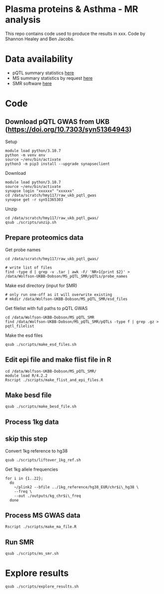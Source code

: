 # Plasma proteins & Asthma - MR analysis

This repo contains code used to produce the results in xxx.
Code by Shannon Healey and Ben Jacobs.

# Data availability
- pQTL summary statistics [here](https://doi.org/10.7303/syn51364943)
- MS summary statistics by request [here](https://imsgc.net/)
- SMR software [here](https://yanglab.westlake.edu.cn/software/smr/#Overview)

# Code

## Download pQTL GWAS from UKB (https://doi.org/10.7303/syn51364943)
Setup
```unix
module load python/3.10.7
python -m venv env
source ~/env/bin/activate
python3 -m pip3 install --upgrade synapseclient
```
Download
```unix
module load python/3.10.7
source ~/env/bin/activate
synapse login "xxxxxx" "xxxxxx"
cd /data/scratch/hmy117/raw_ukb_pqtl_gwas
synapse get -r syn51365303
```
Unzip
```unix
cd /data/scratch/hmy117/raw_ukb_pqtl_gwas/
qsub ./scripts/unzip.sh
```
## Prepare proteomics data

Get probe names
```unix
cd /data/scratch/hmy117/raw_ukb_pqtl_gwas/

# write list of files
find -type d | grep -v .tar | awk -F/ 'NR>1{print $2}' > /data/Wolfson-UKBB-Dobson/MS_pQTL_SMR/pQTLs/probe_names
```

Make esd directory (input for SMR)
```unix
# only run one-off as it will overwrite existing
# mkdir /data/Wolfson-UKBB-Dobson/MS_pQTL_SMR/esd_files
```

Get filelist with full paths to pQTL GWAS
```unix
cd /data/Wolfson-UKBB-Dobson/MS_pQTL_SMR
find /data/Wolfson-UKBB-Dobson/MS_pQTL_SMR/pQTLs -type f | grep .gz > pqtl_filelist
```

Make the esd files
```unix
qsub ./scripts/make_esd_files.sh
```
## Edit epi file and make flist file in R
```unix
cd /data/Wolfson-UKBB-Dobson/MS_pQTL_SMR/
module load R/4.2.2
Rscript ./scripts/make_flist_and_epi_files.R
```

## Make besd file
```unix
qsub ./scripts/make_besd_file.sh
```

## Process 1kg data
## skip this step
Convert 1kg reference to hg38
```unix
qsub ./scripts/liftover_1kg_ref.sh
```
Get 1kg allele frequencies
```unix
for i in {1..22};
  do
    ~/plink2 --bfile ../1kg_reference/hg38_EUR/chr$i\_hg38 \
    --freq \
    --out ./outputs/kg_chr$i\_freq
  done
```

## Process MS GWAS data
```unix
Rscript ./scripts/make_ma_file.R
```
## Run SMR
```unix
qsub ./scripts/ms_smr.sh
```

# Explore results
```unix
qsub ./scripts/explore_results.sh
```
